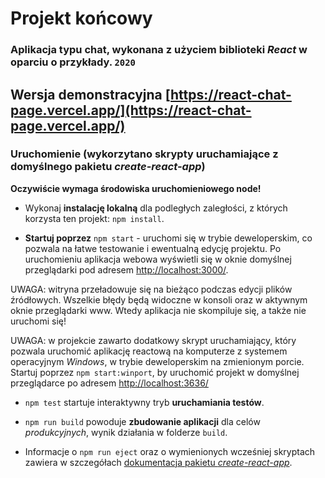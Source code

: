 # Projekt końcowy
### Aplikacja typu chat, wykonana z użyciem biblioteki _React_ w oparciu o przykłady. `2020`

## **Wersja demonstracyjna [https://react-chat-page.vercel.app/](https://react-chat-page.vercel.app/)**

### Uruchomienie (wykorzytano skrypty uruchamiające z domyślnego pakietu *create-react-app*)
**Oczywiście wymaga środowiska uruchomieniowego node!**

* Wykonaj **instalację lokalną** dla podległych zaległości, z których korzysta ten projekt: `npm install`.

* **Startuj poprzez** `npm start` - uruchomi się w trybie deweloperskim, co pozwala na łatwe testowanie i ewentualną edycję projektu.
Po uruchomieniu aplikacja webowa wyświetli się w oknie domyślnej przeglądarki pod adresem [http://localhost:3000/](http://localhost:3000/).

UWAGA: witryna przeładowuje się na bieżąco podczas edycji plików źródłowych. Wszelkie błędy będą widoczne w konsoli oraz w aktywnym oknie przeglądarki www. Wtedy aplikacja nie skompiluje się, a także nie uruchomi się!

UWAGA: w projekcie zawarto dodatkowy skrypt uruchamiający, który pozwala uruchomić aplikację reactową na komputerze z systemem operacyjnym _Windows_, w trybie deweloperskim na zmienionym porcie. Startuj poprzez `npm start:winport`, by uruchomić projekt w domyślnej przeglądarce po adresem [http://localhost:3636/](http://localhost:3636/)  

* `npm test` startuje interaktywny tryb **uruchamiania testów**. 

* `npm run build` powoduje **zbudowanie aplikacji** dla celów *produkcyjnych*, wynik działania w folderze `build`.

* Informacje o `npm run eject` oraz o wymienionych wcześniej skryptach zawiera w szczegółach [dokumentacja pakietu _create-react-app_](https://facebook.github.io/create-react-app/docs/).
